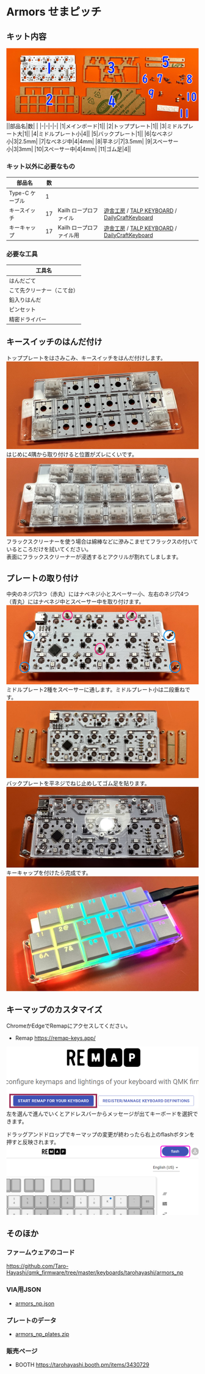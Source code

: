 # Armors せまピッチ

## キット内容
![](img/IMG_6580.jpg)  
||部品名|数| |
|-|-|-|-|
|1|メインボード|1||
|2|トッププレート|1||
|3|ミドルプレート大|1||
|4|ミドルプレート小|4||
|5|バックプレート|1||
|6|なべネジ小|3|2.5mm|
|7|なべネジ中|4|4mm|
|8|平ネジ|7|3.5mm|
|9|スペーサー小|3|3mm|
|10|スペーサー中|4|4mm|
|11|ゴム足|4||

### キット以外に必要なもの
|部品名|数|||
|-|-|-|-|
|Type-C ケーブル|1|||
|キースイッチ|17|Kailh ロープロファイル|[遊舎工房](https://shop.yushakobo.jp/products/pg1350) / [TALP KEYBOARD](https://talpkeyboard.net/?category_id=620de8df0020fc01abddc60e) / [DailyCraftKeyboard](https://shop.dailycraft.jp/collections/choc-switches)|
|キーキャップ|17|Kailh ロープロファイル用|[遊舎工房](https://shop.yushakobo.jp/collections/keycaps/For-Choc-v1) / [TALP KEYBOARD](https://talpkeyboard.net/?category_id=623833f723c2aa4779e17298) / [DailyCraftKeyboard](https://shop.dailycraft.jp/collections/choc-keycaps)|

### 必要な工具
|工具名|
|-|
|はんだごて|
|こて先クリーナー（こて台）|
|鉛入りはんだ|
|ピンセット|
|精密ドライバー|

## キースイッチのはんだ付け
トッププレートをはさみこみ、キースイッチをはんだ付けします。  
![](img/IMG_4949.jpg)  
はじめに4隅から取り付けると位置がズレにくいです。  
![](img/IMG_4953.jpg)  
フラックスクリーナーを使う場合は綿棒などに滲みこませてフラックスの付いているところだけを拭いてください。  
表面にフラックスクリーナーが浸透するとアクリルが割れてしまします。

## プレートの取り付け
中央のネジ穴3つ（赤丸）にはナベネジ小とスペーサー小、左右のネジ穴4つ（青丸）にはナベネジ中とスペーサー中を取り付けます。
![](img/IMG_4954.jpg)  
ミドルプレート2種をスペーサーに通します。ミドルプレート小は二段重ねです。
![](img/IMG_4955.jpg)  
バックプレートを平ネジでねじ止めしてゴム足を貼ります。
![](img/IMG_6579.jpg)  
キーキャップを付けたら完成です。
![](img/IMG_4963.jpg)  

## キーマップのカスタマイズ
ChromeかEdgeでRemapにアクセスしてください。  
- Remap https://remap-keys.app/

![](img/remap1.png)  
左を選んで進んでいくとアドレスバーからメッセージが出てキーボードを選択できます。  

ドラッグアンドドロップでキーマップの変更が終わったら右上のflashボタンを押すと反映されます。  
![](img/remap2.png)  

## そのほか

### ファームウェアのコード
https://github.com/Taro-Hayashi/qmk_firmware/tree/master/keyboards/tarohayashi/armors_np

### VIA用JSON
- [armors_np.json](https://github.com/Taro-Hayashi/Armors-NarrowPitch/releases/download/0.16.6/armors_np.json)

### プレートのデータ
- [armors_np_plates.zip](https://github.com/Taro-Hayashi/Armors-NarrowPitch/releases/download/0.16.6/armors_np_plates.zip)

### 販売ページ
- BOOTH https://tarohayashi.booth.pm/items/3430729

